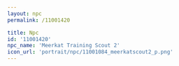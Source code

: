 ```yaml
---
layout: npc
permalink: /11001420

title: Npc
id: '11001420'
npc_name: 'Meerkat Training Scout 2'
icon_url: 'portrait/npc/11001084_meerkatscout2_p.png'
---
```

